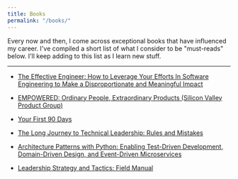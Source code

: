 ```yaml
---
title: Books
permalink: "/books/"
---
```


Every now and then, I come across exceptional books that have influenced my career. I've compiled a short list of what I consider to be "must-reads" below. I'll keep adding to this list as I learn new stuff.
<hr/>

- [The Effective Engineer: How to Leverage Your Efforts In Software Engineering to Make a Disproportionate and Meaningful Impact](https://amzn.to/3fjVzy9)

- [EMPOWERED: Ordinary People, Extraordinary Products (Silicon Valley Product Group)](https://amzn.to/3viuG2V)

- [Your First 90 Days](https://amzn.to/2So4qFD)

- [The Long Journey to Technical Leadership: Rules and Mistakes](https://amzn.to/3hNn7xi)

- [Architecture Patterns with Python: Enabling Test-Driven Development, Domain-Driven Design, and Event-Driven Microservices](https://amzn.to/34aKIQv)

- [Leadership Strategy and Tactics: Field Manual](https://amzn.to/3ueBspg)